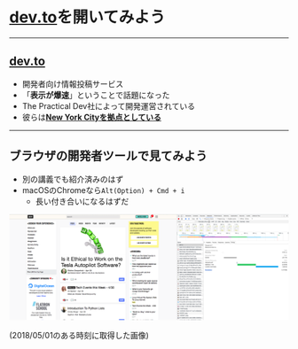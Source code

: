 # [dev.to]を開いてみよう

[dev.to]: https://dev.to/

---

## [dev.to]

- 開発者向け情報投稿サービス
- 「**表示が爆速**」ということで話題になった
- The Practical Dev社によって開発運営されている
- 彼らは[**New York Cityを拠点としている**](https://dev.to/about)

---

## ブラウザの開発者ツールで見てみよう

- 別の講義でも紹介済みのはず
- macOSのChromeなら`Alt(Option) + Cmd + i`
    - 長い付き合いになるはずだ

[![dev.to](devto.png)](devto.png)

(2018/05/01のある時刻に取得した画像)
